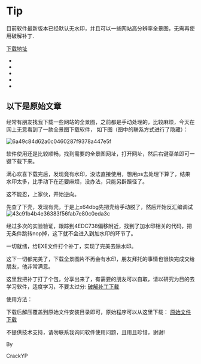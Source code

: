# Tip 

目前软件最新版本已经默认无水印，并且可以一些网站高分辨率全景图，无需再使用破解补丁.

[下载地址](https://www.cnblogs.com/reachteam/p/12511061.html)

-
-
-
-
-

以下是原始文章
---------------------


经常有朋友找我下载一些网站的全景图，之前都是手动处理的，比较麻烦，今天在网上无意看到了一款全景图下载软件， 如下图（图中的联系方式进行了隐藏）：

![6a49c84d62a0c0460287f9378a447e5f](https://user-images.githubusercontent.com/86238500/152910894-e2d49f0e-fb16-4489-a9b6-b7d517dfb4bc.png)


软件使用还是比较顺畅，找到需要的全景图网址，打开网址，然后右键菜单即可一键下载下来。

满心欢喜下载完后，发现竟有水印，没法直接使用，想用ps去处理下算了，结果水印太多，比手动下在还要麻烦，没办法，只能另辟蹊径了。

这不能忍，上家伙，开始逆向。


先查了下壳，发现有壳，于是上x64dbg先把壳给手动脱了，然后开始反汇编调试
![43c91b4b4e36383f56fab7e80c0eda3c](https://user-images.githubusercontent.com/86238500/152910875-80354d00-b92b-43a2-9344-809eadfec1bc.png)



经过多次的实验验证，跟踪到4EDC738偏移附近，找到了加水印相关的代码，把无条件跳转nop掉，这下就不会进入到加水印的环节了。

一切就绪，给EXE文件打个补丁，实现了完美去除水印。

这下一切都完美了，下载全景图片不再会有水印，朋友拜托的事情也很快完成交给朋友，他非常满意。



这里我把补丁打了个包，分享出来了，有需要的朋友可以自取，请以研究为目的去学习软件，适度学习，不要太过分: [破解补丁下载](https://wws.lanzoup.com/iwZ7Dzdxsji)



使用方法：

下载后解压覆盖到原始文件安装目录即可，原始程序可以从这里下载： [原始文件下载](https://pano.krpano.tech/)



不提供技术支持，请勿联系我询问软件使用问题，且用且珍惜，谢谢!


By

CrackYP
